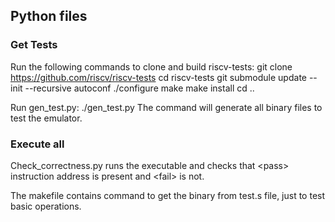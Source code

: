 ## Python files 

### Get Tests
Run the following commands to clone and build riscv-tests:
    git clone https://github.com/riscv/riscv-tests
    cd riscv-tests
    git submodule update --init --recursive
    autoconf
    ./configure
    make
    make install
    cd ..

Run gen_test.py:
    ./gen_test.py
The command will generate all binary files to test the emulator.

### Execute all
Check_correctness.py runs the executable and checks that  \<pass\>  instruction address is present and \<fail\> is not.

The makefile contains command to get the binary from test.s file, just to test basic operations.

